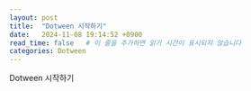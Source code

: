 ```yaml
---
layout: post
title:  "Dotween 시작하기"
date:   2024-11-08 19:14:52 +0900
read_time: false   # 이 줄을 추가하면 읽기 시간이 표시되지 않습니다
categories: Dotween
---
```

Dotween 시작하기
